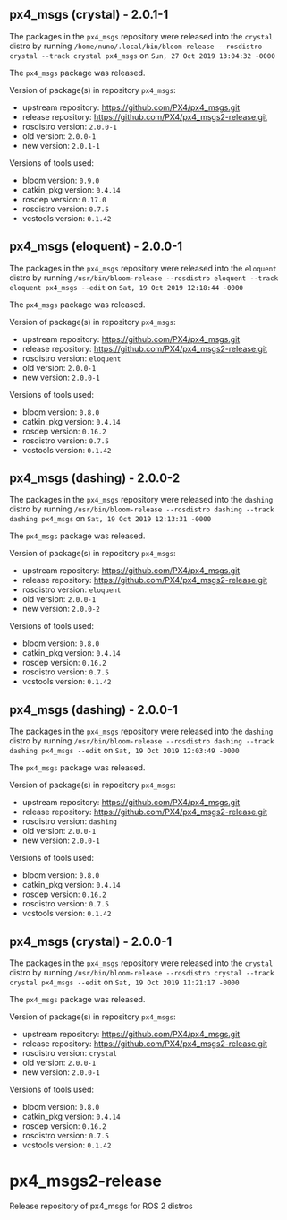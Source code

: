 ## px4_msgs (crystal) - 2.0.1-1

The packages in the `px4_msgs` repository were released into the `crystal` distro by running `/home/nuno/.local/bin/bloom-release --rosdistro crystal --track crystal px4_msgs` on `Sun, 27 Oct 2019 13:04:32 -0000`

The `px4_msgs` package was released.

Version of package(s) in repository `px4_msgs`:

- upstream repository: https://github.com/PX4/px4_msgs.git
- release repository: https://github.com/PX4/px4_msgs2-release.git
- rosdistro version: `2.0.0-1`
- old version: `2.0.0-1`
- new version: `2.0.1-1`

Versions of tools used:

- bloom version: `0.9.0`
- catkin_pkg version: `0.4.14`
- rosdep version: `0.17.0`
- rosdistro version: `0.7.5`
- vcstools version: `0.1.42`


## px4_msgs (eloquent) - 2.0.0-1

The packages in the `px4_msgs` repository were released into the `eloquent` distro by running `/usr/bin/bloom-release --rosdistro eloquent --track eloquent px4_msgs --edit` on `Sat, 19 Oct 2019 12:18:44 -0000`

The `px4_msgs` package was released.

Version of package(s) in repository `px4_msgs`:

- upstream repository: https://github.com/PX4/px4_msgs.git
- release repository: https://github.com/PX4/px4_msgs2-release.git
- rosdistro version: `eloquent`
- old version: `2.0.0-1`
- new version: `2.0.0-1`

Versions of tools used:

- bloom version: `0.8.0`
- catkin_pkg version: `0.4.14`
- rosdep version: `0.16.2`
- rosdistro version: `0.7.5`
- vcstools version: `0.1.42`


## px4_msgs (dashing) - 2.0.0-2

The packages in the `px4_msgs` repository were released into the `dashing` distro by running `/usr/bin/bloom-release --rosdistro dashing --track dashing px4_msgs` on `Sat, 19 Oct 2019 12:13:31 -0000`

The `px4_msgs` package was released.

Version of package(s) in repository `px4_msgs`:

- upstream repository: https://github.com/PX4/px4_msgs.git
- release repository: https://github.com/PX4/px4_msgs2-release.git
- rosdistro version: `eloquent`
- old version: `2.0.0-1`
- new version: `2.0.0-2`

Versions of tools used:

- bloom version: `0.8.0`
- catkin_pkg version: `0.4.14`
- rosdep version: `0.16.2`
- rosdistro version: `0.7.5`
- vcstools version: `0.1.42`


## px4_msgs (dashing) - 2.0.0-1

The packages in the `px4_msgs` repository were released into the `dashing` distro by running `/usr/bin/bloom-release --rosdistro dashing --track dashing px4_msgs --edit` on `Sat, 19 Oct 2019 12:03:49 -0000`

The `px4_msgs` package was released.

Version of package(s) in repository `px4_msgs`:

- upstream repository: https://github.com/PX4/px4_msgs.git
- release repository: https://github.com/PX4/px4_msgs2-release.git
- rosdistro version: `dashing`
- old version: `2.0.0-1`
- new version: `2.0.0-1`

Versions of tools used:

- bloom version: `0.8.0`
- catkin_pkg version: `0.4.14`
- rosdep version: `0.16.2`
- rosdistro version: `0.7.5`
- vcstools version: `0.1.42`


## px4_msgs (crystal) - 2.0.0-1

The packages in the `px4_msgs` repository were released into the `crystal` distro by running `/usr/bin/bloom-release --rosdistro crystal --track crystal px4_msgs --edit` on `Sat, 19 Oct 2019 11:21:17 -0000`

The `px4_msgs` package was released.

Version of package(s) in repository `px4_msgs`:

- upstream repository: https://github.com/PX4/px4_msgs.git
- release repository: https://github.com/PX4/px4_msgs2-release.git
- rosdistro version: `crystal`
- old version: `2.0.0-1`
- new version: `2.0.0-1`

Versions of tools used:

- bloom version: `0.8.0`
- catkin_pkg version: `0.4.14`
- rosdep version: `0.16.2`
- rosdistro version: `0.7.5`
- vcstools version: `0.1.42`


# px4_msgs2-release
Release repository of px4_msgs for ROS 2 distros
